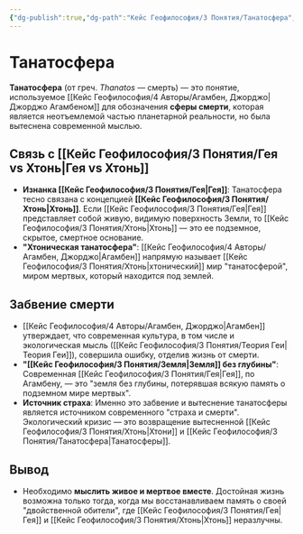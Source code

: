 ```yaml
---
{"dg-publish":true,"dg-path":"Кейс Геофилософия/3 Понятия/Танатосфера","permalink":"/kejs-geofilosofiya/3-ponyatiya/tanatosfera/","dgShowLocalGraph":true}
---
```


# Танатосфера

**Танатосфера** (от греч. *Thanatos* — смерть) — это понятие, используемое [[Кейс Геофилософия/4 Авторы/Агамбен, Джорджо\|Джорджо Агамбеном]] для обозначения **сферы смерти**, которая является неотъемлемой частью планетарной реальности, но была вытеснена современной мыслью.

## Связь с [[Кейс Геофилософия/3 Понятия/Гея vs Хтонь\|Гея vs Хтонь]]
- **Изнанка [[Кейс Геофилософия/3 Понятия/Гея\|Гея]]**: Танатосфера тесно связана с концепцией **[[Кейс Геофилософия/3 Понятия/Хтонь\|Хтонь]]**. Если [[Кейс Геофилософия/3 Понятия/Гея\|Гея]] представляет собой живую, видимую поверхность Земли, то [[Кейс Геофилософия/3 Понятия/Хтонь\|Хтонь]] — это ее подземное, скрытое, смертное основание.
- **"Хтоническая танатосфера"**: [[Кейс Геофилософия/4 Авторы/Агамбен, Джорджо\|Агамбен]] напрямую называет [[Кейс Геофилософия/3 Понятия/Хтонь\|хтонический]] мир "танатосферой", миром мертвых, который находится под землей.

## Забвение смерти
- [[Кейс Геофилософия/4 Авторы/Агамбен, Джорджо\|Агамбен]] утверждает, что современная культура, в том числе и экологическая мысль ([[Кейс Геофилософия/3 Понятия/Теория Геи\|Теория Геи]]), совершила ошибку, отделив жизнь от смерти.
- **"[[Кейс Геофилософия/3 Понятия/Земля\|Земля]] без глубины"**: Современная [[Кейс Геофилософия/3 Понятия/Гея\|Гея]], по Агамбену, — это "земля без глубины, потерявшая всякую память о подземном мире мертвых".
- **Источник страха**: Именно это забвение и вытеснение танатосферы является источником современного "страха и смерти". Экологический кризис — это возвращение вытесненной [[Кейс Геофилософия/3 Понятия/Хтонь\|Хтони]] и [[Кейс Геофилософия/3 Понятия/Танатосфера\|Танатосферы]].

## Вывод
- Необходимо **мыслить живое и мертвое вместе**. Достойная жизнь возможна только тогда, когда мы восстанавливаем память о своей "двойственной обители", где [[Кейс Геофилософия/3 Понятия/Гея\|Гея]] и [[Кейс Геофилософия/3 Понятия/Хтонь\|Хтонь]] неразлучны.